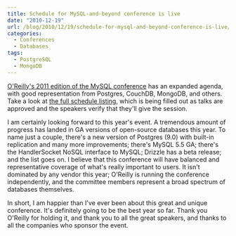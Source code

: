 ```yaml
---
title: Schedule for MySQL-and-beyond conference is live
date: "2010-12-19"
url: /blog/2010/12/19/schedule-for-mysql-and-beyond-conference-is-live/
categories:
  - Conferences
  - Databases
tags:
  - PostgreSQL
  - MongoDB
---
```

[O'Reilly's 2011 edition of the MySQL conference](http://en.oreilly.com/mysql2011/) has an expanded agenda, with good representation from Postgres, CouchDB, MongoDB, and others. Take a look at [the full schedule listing](http://en.oreilly.com/mysql2011/public/schedule/full), which is being filled out as talks are approved and the speakers verify that they'll give the session.

I am certainly looking forward to this year's event. A tremendous amount of progress has landed in GA versions of open-source databases this year. To name just a couple, there's a new version of Postgres (9.0) with built-in replication and many more improvements; there's MySQL 5.5 GA; there's the HandlerSocket NoSQL interface to MySQL; Drizzle has a beta release; and the list goes on. I believe that this conference will have balanced and representative coverage of what's really important to users. It isn't dominated by any vendor this year; O'Reilly is running the conference independently, and the committee members represent a broad spectrum of databases themselves.

In short, I am happier than I've ever been about this great and unique conference. It's definitely going to be the best year so far. Thank you O'Reilly for holding it, and thank you to all the great speakers, and thanks to all the companies who sponsor the event.


